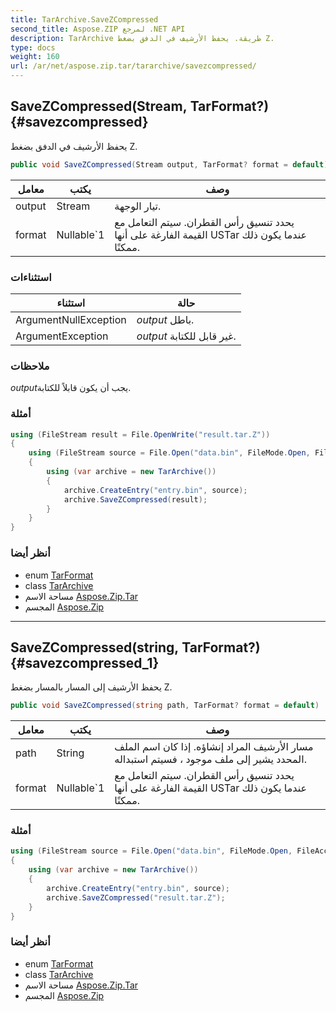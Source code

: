 ```yaml
---
title: TarArchive.SaveZCompressed
second_title: Aspose.ZIP لمرجع .NET API
description: TarArchive طريقة. يحفظ الأرشيف في الدفق بضغط Z.
type: docs
weight: 160
url: /ar/net/aspose.zip.tar/tararchive/savezcompressed/
---
```

## SaveZCompressed(Stream, TarFormat?) {#savezcompressed}

يحفظ الأرشيف في الدفق بضغط Z.

```csharp
public void SaveZCompressed(Stream output, TarFormat? format = default)
```

| معامل | يكتب | وصف |
| --- | --- | --- |
| output | Stream | تيار الوجهة. |
| format | Nullable`1 | يحدد تنسيق رأس القطران. سيتم التعامل مع القيمة الفارغة على أنها USTar عندما يكون ذلك ممكنًا. |

### استثناءات

| استثناء | حالة |
| --- | --- |
| ArgumentNullException | *output* باطل. |
| ArgumentException | *output* غير قابل للكتابة. |

### ملاحظات

*output*يجب أن يكون قابلاً للكتابة.

### أمثلة

```csharp
using (FileStream result = File.OpenWrite("result.tar.Z"))
{
    using (FileStream source = File.Open("data.bin", FileMode.Open, FileAccess.Read))
    {
        using (var archive = new TarArchive())
        {
            archive.CreateEntry("entry.bin", source);
            archive.SaveZCompressed(result);
        }
    }
}
```

### أنظر أيضا

* enum [TarFormat](../../tarformat/)
* class [TarArchive](../)
* مساحة الاسم [Aspose.Zip.Tar](../../tararchive/)
* المجسم [Aspose.Zip](../../../)

---

## SaveZCompressed(string, TarFormat?) {#savezcompressed_1}

يحفظ الأرشيف إلى المسار بالمسار بضغط Z.

```csharp
public void SaveZCompressed(string path, TarFormat? format = default)
```

| معامل | يكتب | وصف |
| --- | --- | --- |
| path | String | مسار الأرشيف المراد إنشاؤه. إذا كان اسم الملف المحدد يشير إلى ملف موجود ، فسيتم استبداله. |
| format | Nullable`1 | يحدد تنسيق رأس القطران. سيتم التعامل مع القيمة الفارغة على أنها USTar عندما يكون ذلك ممكنًا. |

### أمثلة

```csharp
using (FileStream source = File.Open("data.bin", FileMode.Open, FileAccess.Read))
{
    using (var archive = new TarArchive())
    {
        archive.CreateEntry("entry.bin", source);
        archive.SaveZCompressed("result.tar.Z");
    }
}
```

### أنظر أيضا

* enum [TarFormat](../../tarformat/)
* class [TarArchive](../)
* مساحة الاسم [Aspose.Zip.Tar](../../tararchive/)
* المجسم [Aspose.Zip](../../../)


